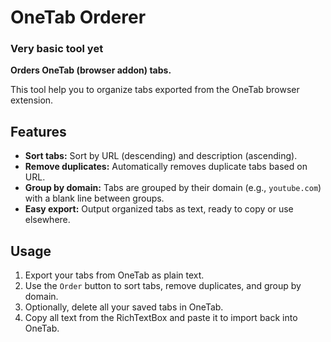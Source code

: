 # OneTab Orderer

### Very basic tool yet

**Orders OneTab (browser addon) tabs.**

This tool help you to organize tabs exported from the OneTab browser extension.

## Features

- **Sort tabs:** Sort by URL (descending) and description (ascending).
- **Remove duplicates:** Automatically removes duplicate tabs based on URL.
- **Group by domain:** Tabs are grouped by their domain (e.g., `youtube.com`) with a blank line between groups.
- **Easy export:** Output organized tabs as text, ready to copy or use elsewhere.

## Usage

1. Export your tabs from OneTab as plain text.
2. Use the `Order` button to sort tabs, remove duplicates, and group by domain.
3. Optionally, delete all your saved tabs in OneTab.
4. Copy all text from the RichTextBox and paste it to import back into OneTab.



